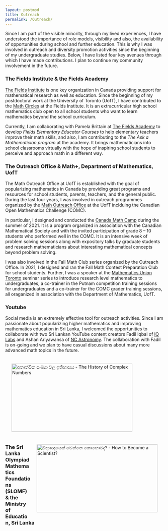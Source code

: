 ```yaml
---
layout: postmod      
title: Outreach              
permalink: /Outreach/          
---
```


Since I am part of the visible minority, through my lived experiences, I have understood the importance of role models, visibility and also, the availability of opportunities during school and further education. This is why I was involved in outreach and diversity promotion activities since the beginning of my undergraduate studies. Below, I have listed four key avenues through which I have made contributions. I plan to continue my community involvement in the future. 

### The Fields Institute & the Fields Academy

[The Fields Institute](http://www.fields.utoronto.ca/) is one key organization in Canada providing support for mathematical research as well as education. Since the beginning of my postdoctoral work at the University of Toronto (UofT), I have contributed to the [Math Circles](http://www.fields.utoronto.ca/activities/seminars/math-circles) at the Fields Institute. It is an extracurricular high school mathematics club open to all school students who want to learn mathematics beyond the school curriculum. 

Currently, I am collaborating with Pamela Brittain at [The Fields Academy](https://fieldsacademy.ca/) to develop _Fields Elementary Educator Courses_ to help elementary teachers improve their math skills, and also, I am contributing to the _The Ask a Mathematician program_ at the academy. It brings mathematicians into school classrooms virtually with the hope of inspiring school students to perceive and approach math in a different way. 

### The Outreach Office & Math+, Department of Mathematics, UofT

The Math Outreach Office at UofT is established with the goal of popularizing mathematics in Canada by providing great programs and resources for school students, parents, teachers, and the general public.  During the last four years, I was involved in outreach programmes organized by the [Math Outreach Office](http://mathplus.math.utoronto.ca/) at the UofT inclduing the Canadian Open Mathematics Challenge (COMC).      

In particular, I designed and conducted the [Canada Math Camp](http://mathplus.math.utoronto.ca/home/cmc) during the summer of 2021. It is a program organized in association with the Canadian Mathematical Society and with the invited participation of grade 8 – 10 students who performed well in the COMC. It is an intensive week of problem solving sessions along with expository talks by graduate students and research mathematicians about interesting mathematical concepts beyond problem solving. 

I was also involved in the Fall Math Club series organized by the Outreach Office. In 2021, I designed and ran the Fall Math Contest Preparation Club for school students. Further, I was a speaker at the [Mathematics Union Toronto](https://mu.math.toronto.edu/home/about-us/) seminar series to introduce research level mathematics to undergraduates, a co-trainer in the Putnam competition training sessions for undergraduates and a co-trainer for the COMC grader training sessions, all oraganized in association with the Department of Mathematics, UofT.     

### Youtube

Social media is an extremely effective tool for outreach activities. Since I am passionate about popularizing higher mathematics and improving mathematics education in Sri Lanka, I welcomed the opportunities to collaborate with two Sri Lankan YouTube content creators Fadil Iqbal of [IQ Labs](https://www.youtube.com/c/IQLabs) and Ashan Ariyawansa of [NC Astronomy](https://www.youtube.com/c/NCAstronomy/). The collaboration with Fadil is on-going and we plan to have casual discussions about many more advanced math topics in the future. 
        
 <a href="http://www.youtube.com/watch?feature=player_embedded&v=GBrp8-JGOQw" target="_blank"><img align="left" src="https://img.youtube.com/vi/GBrp8-JGOQw/maxresdefault.jpg" title = "අතාත්වික සංඛ්‍යා වල ඉතිහාසය - The History of Complex Numbers" width="384" height="216" hspace="20" vspace="20"/></a> 
<br><br><br><br><br><br><br>
 
<a href="http://www.youtube.com/watch?feature=player_embedded&v=tCJ-_bU4BS0" target="_blank"><img align="right" src="https://img.youtube.com/vi/tCJ-_bU4BS0/maxresdefault.jpg" title = "විද්‍යාඥයෙක් වෙන්නෙ කොහොමද? - How to Become a Scientist?" width="384" height="216" hspace="20" vspace="20"/></a>  

<br><br><br><br><br><br><br>

<!---
<iframe style="display: inline-block;" width="320" height="180" src="https://www.youtube.com/embed/tCJ-_bU4BS0" frameborder="0" allowfullscreen></iframe>
[![IMAGE_ALT](https://img.youtube.com/vi/tCJ-_bU4BS0/0.jpg)](https://www.youtube.com/watch?v=tCJ-_bU4BS0)
1280 x 720 is the dimensions of maxresdefault thumbnails
![]({{ site.baseurl }}/images/kasun.jpg)
-->

### The Sri Lanka Olympiad Mathematics Foundations (SLOMF) & the Ministry of Education, Sri Lanka


